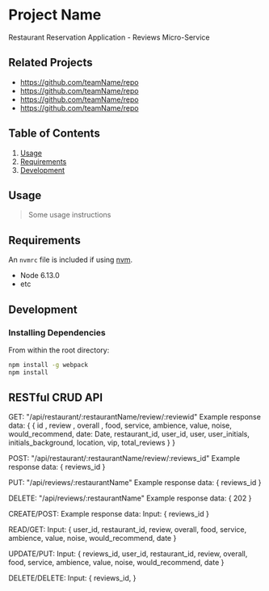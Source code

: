 # Project Name

Restaurant Reservation Application - Reviews Micro-Service

## Related Projects

  - https://github.com/teamName/repo
  - https://github.com/teamName/repo
  - https://github.com/teamName/repo
  - https://github.com/teamName/repo

## Table of Contents

1. [Usage](#Usage)
1. [Requirements](#requirements)
1. [Development](#development)

## Usage

> Some usage instructions

## Requirements

An `nvmrc` file is included if using [nvm](https://github.com/creationix/nvm).

- Node 6.13.0
- etc

## Development

### Installing Dependencies

From within the root directory:

```sh
npm install -g webpack
npm install
```

## RESTful CRUD API
GET: 
"/api/restaurant/:restaurantName/review/:reviewid"
Example response data: { {
  id ,
  review , 
  overall ,
  food,
  service,
  ambience,
  value,
  noise,
  would_recommend,
  date: Date, 
  restaurant_id,
  user_id,
  user,
  user_initials,
  initials_background,
  location,
  vip,
  total_reviews
} }


POST:
"/api/restaurant/:restaurantName/review/:reviews_id"
Example response data: { reviews_id }

PUT: 
"/api/reviews/:restaurantName"
Example response data: { reviews_id }

DELETE:
"/api/reviews/:restaurantName"
Example response data: { 202 }















CREATE/POST:
Example response data: 
Input: { reviews_id }

READ/GET:
Input: { user_id, restaurant_id, review, overall, food, service, ambience, value, noise, would_recommend, date }

UPDATE/PUT:
Input: { reviews_id, user_id, restaurant_id, review, overall, food, service, ambience, value, noise, would_recommend, date }

DELETE/DELETE: 
Input: { reviews_id, }

